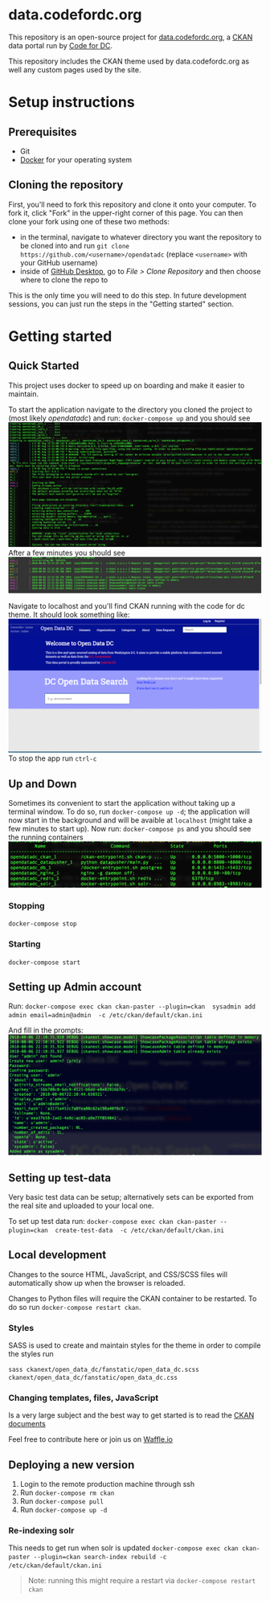 # data.codefordc.org

This repository is an open-source project for [data.codefordc.org](http://data.codefordc.org/), a [CKAN](https://ckan.org/) data portal run by [Code for DC](https://codefordc.org/).

This repository includes the CKAN theme used by data.codefordc.org as well any custom pages used by the site.

# Setup instructions

## Prerequisites

- Git
- [Docker](https://docs.docker.com/engine/installation/) for your operating system

## Cloning the repository

First, you'll need to fork this repository and clone it onto your computer. To fork it, click "Fork" in the upper-right corner of this page. You can then clone your fork using one of these two methods:
- in the terminal, navigate to whatever directory you want the repository to be cloned into and run `git clone https://github.com/<username>/opendatadc` (replace `<username>` with your GitHub username)
- inside of [GitHub Desktop](https://desktop.github.com/), go to _File > Clone Repository_ and then choose where to clone the repo to

This is the only time you will need to do this step. In future development sessions, you can just run the steps in the "Getting started" section.

# Getting started
## Quick Started
This project uses docker to speed up on boarding and make it easier to maintain.  

To start the application navigate to the directory you cloned the project to (most likely _opendatadc_) and run:
`docker-compose up` and you should see ![starting](assets/starting-up.png)  After a few minutes you should see ![started](assets/started.png)

Navigate to localhost and you'll find CKAN running with the code for dc theme. It should look something like: ![started-site](assets/started-site.png)  To stop the app run `ctrl-c`

## Up and Down
Sometimes its convenient to start the application without taking up a terminal window.  To do so, run `docker-compose up -d`; the application will now start in the background and will be avaible at `localhost` (might take a few minutes to start up).  Now run: `docker-compose ps` and you should see the running containers ![docker-compose ps](assets/app-ps.png)

### Stopping
`docker-compose stop`

### Starting
`docker-compose start`

## Setting up Admin account
Run: `docker-compose exec ckan ckan-paster --plugin=ckan  sysadmin add admin email=admin@admin  -c /etc/ckan/default/ckan.ini`

And fill in the prompts: ![admin-prompt](assets/admin-prompt.png)

## Setting up test-data
Very basic test data can be setup; alternatively sets can be exported from the real site and uploaded to your local one.

To set up test data run: `docker-compose exec ckan ckan-paster --plugin=ckan  create-test-data  -c /etc/ckan/default/ckan.ini`

## Local development

Changes to the source HTML, JavaScript, and CSS/SCSS files will automatically show up when the browser is reloaded.

Changes to Python files will require the CKAN container to be restarted.  To do so run `docker-compose restart ckan`.

### Styles

SASS is used to create and maintain styles for the theme in order to compile the styles run
```
sass ckanext/open_data_dc/fanstatic/open_data_dc.scss ckanext/open_data_dc/fanstatic/open_data_dc.css
```

### Changing templates, files, JavaScript

Is a very large subject and the best way to get started is to read the [CKAN documents](http://docs.ckan.org/en/latest/theming/templates.html)

Feel free to contribute here or join us on [Waffle.io](https://waffle.io/codefordc/data.codefordc.org)

## Deploying a new version

1. Login to the remote production machine through ssh
2. Run `docker-compose rm ckan`
3. Run `docker-compose pull`
4. Run `docker-compose up -d`

### Re-indexing solr
This needs to get run when solr is updated
`docker-compose exec ckan ckan-paster --plugin=ckan search-index rebuild -c /etc/ckan/default/ckan.ini`

> Note: running this might require a restart via `docker-compose restart ckan`
